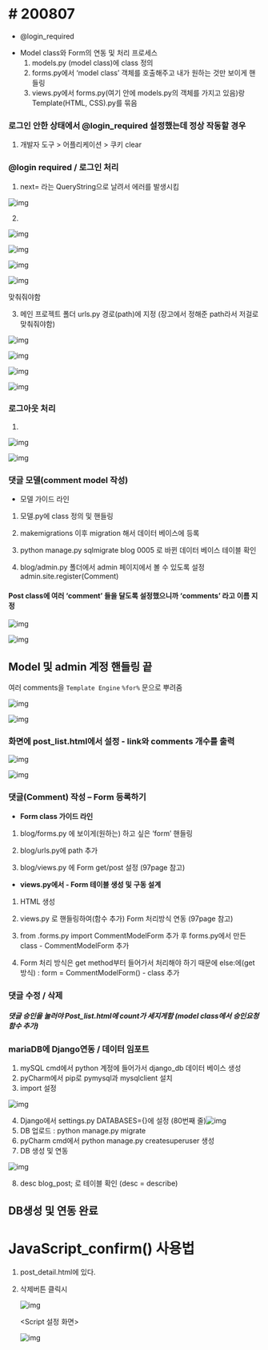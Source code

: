 # # 200807

 

- @login_required



* Model class와 Form의 연동 및 처리 프로세스
  1. models.py (model class)에 class 정의
  2. forms.py에서 ‘model class’ 객체를 호출해주고 내가 원하는 것만 보이게 핸들링
  3. views.py에서 forms.py(여기 안에 models.py의 객체를 가지고 있음)랑 Template(HTML, CSS).py를 묶음

 

### 로그인 안한 상태에서 @login_required 설정했는데 정상 작동할 경우

1.  개발자 도구 > 어플리케이션 > 쿠키 clear

 

### @login required / 로그인 처리

1.  next= 라는 QueryString으로 날려서 에러를 발생시킴

![img](https://github.com/nickhealthy/TIL/blob/master/2020_08_07/1.PNG)

 

2.  

![img](https://github.com/nickhealthy/TIL/blob/master/2020_08_07/2.PNG)

![img](https://github.com/nickhealthy/TIL/blob/master/2020_08_07/3.PNG)

![img](https://github.com/nickhealthy/TIL/blob/master/2020_08_07/4.PNG)

![img](https://github.com/nickhealthy/TIL/blob/master/2020_08_07/5.PNG)

맞춰줘야함

 

3.  메인 프로젝트 폴더 urls.py 경로(path)에 지정 (장고에서 정해준 path라서 저걸로 맞춰줘야함)

![img](https://github.com/nickhealthy/TIL/blob/master/2020_08_07/6.PNG)

 

![img](https://github.com/nickhealthy/TIL/blob/master/2020_08_07/7.PNG)

![img](https://github.com/nickhealthy/TIL/blob/master/2020_08_07/8.PNG)

![img](https://github.com/nickhealthy/TIL/blob/master/2020_08_07/9.PNG)

 

### 로그아웃 처리

1.  

![img](https://github.com/nickhealthy/TIL/blob/master/2020_08_07/10.PNG)

![img](https://github.com/nickhealthy/TIL/blob/master/2020_08_07/11.PNG)

 

### 댓글 모델(comment model 작성)

* 모델 가이드 라인 

1.  모델.py에 class 정의 및 핸들링

2.  makemigrations 이후 migration 해서 데이터 베이스에 등록

3.  python manage.py sqlmigrate blog 0005 로 바뀐 데이터 베이스 테이블 확인

4.  blog/admin.py 폴더에서 admin 페이지에서 볼 수 있도록 설정 admin.site.register(Comment)

 

#### Post class에 여러 ‘comment’ 들을 달도록 설정했으니까 ‘comments’ 라고 이름 지정

![img](https://github.com/nickhealthy/TIL/blob/master/2020_08_07/12.PNG)

![img](https://github.com/nickhealthy/TIL/blob/master/2020_08_07/13.PNG)



## Model 및 admin 계정 핸들링 끝 

여러 comments을 `Template Engine` `%for%` 문으로 뿌려줌 

![img](https://github.com/nickhealthy/TIL/blob/master/2020_08_07/14.PNG) 

![img](https://github.com/nickhealthy/TIL/blob/master/2020_08_07/15.PNG)

 



### 화면에 post_list.html에서 설정 - link와 comments 개수를 출력

![img](https://github.com/nickhealthy/TIL/blob/master/2020_08_07/16.PNG)

![img](https://github.com/nickhealthy/TIL/blob/master/2020_08_07/17.PNG)

 

### 댓글(Comment) 작성 – Form 등록하기

- **Form class 가이드 라인**

1.  blog/forms.py 에 보이게(원하는) 하고 싶은 ‘form’ 핸들링

2.  blog/urls.py에 path 추가

3.  blog/views.py 에 Form get/post 설정 (97page 참고)

 

* **views.py에서 - Form 테이블 생성 및 구동 설계**

1.  HTML 생성

2.  views.py 로 핸들링하여(함수 추가) Form 처리방식 연동 (97page 참고)

3.  from .forms.py import CommentModelForm 추가 후 forms.py에서 만든 class - CommentModelForm 추가

4.  Form 처리 방식은 get method부터 들어가서 처리해야 하기 때문에 else:에(get방식) : form = CommentModelForm() - class 추가

 

### 댓글 수정 / 삭제

 

##### 댓글 승인을 눌러야 Post_list.html에 count가 세지게함 (model class에서 승인요청 함수 추가)

 

### mariaDB에 Django연동 / 데이터 임포트

1. mySQL cmd에서 python 계정에 들어가서 django_db 데이터 베이스 생성
2. pyCharm에서 pip로 pymysql과 mysqlclient 설치
3. import 설정

![img](https://github.com/nickhealthy/TIL/blob/master/2020_08_07/18.PNG)

4. Django에서 settings.py DATABASES={}에 설정 (80번째 줄)![img](https://github.com/nickhealthy/TIL/blob/master/2020_08_07/19.PNG)
5. DB 업로드 : python manage.py migrate
6. pyCharm cmd에서 python manage.py createsuperuser 생성
7. DB 생성 및 연동

![img](https://github.com/nickhealthy/TIL/blob/master/2020_08_07/20.PNG)

8. desc blog_post; 로 테이블 확인 (desc = describe)

## DB생성 및 연동 완료

 

 

# JavaScript_confirm() 사용법

1.  post_detail.html에 있다.

2. 삭제버튼 클릭시

   ![img](https://github.com/nickhealthy/TIL/blob/master/2020_08_07/22.PNG)

   \<Script 설정 화면>

   ![img](https://github.com/nickhealthy/TIL/blob/master/2020_08_07/21.PNG)

